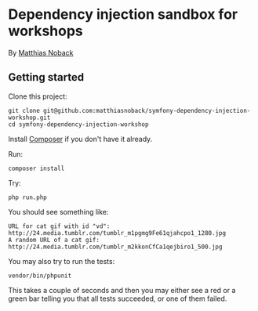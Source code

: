 # Dependency injection sandbox for workshops

By [Matthias Noback](http://php-and-symfony.matthiasnoback.nl/)

## Getting started

Clone this project:

    git clone git@github.com:matthiasnoback/symfony-dependency-injection-workshop.git
    cd symfony-dependency-injection-workshop

Install [Composer](https://getcomposer.org/download/) if you don't have it already.

Run:

    composer install

Try:

    php run.php

You should see something like:

    URL for cat gif with id "vd": http://24.media.tumblr.com/tumblr_m1pgmg9Fe61qjahcpo1_1280.jpg
    A random URL of a cat gif: http://24.media.tumblr.com/tumblr_m2kkonCfCa1qejbiro1_500.jpg

You may also try to run the tests:

    vendor/bin/phpunit

This takes a couple of seconds and then you may either see a red or a green bar telling you that all tests succeeded,
or one of them failed.

